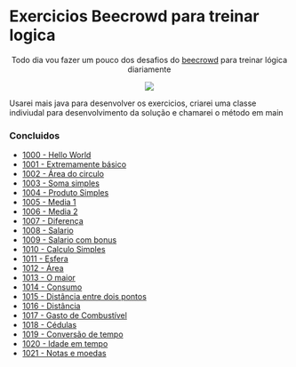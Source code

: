 <h1>
    Exercicios Beecrowd para treinar logica 
</h1>

<p align="center">
Todo dia vou fazer um pouco dos desafios do <a href="https://www.beecrowd.com.br/judge/pt/problems/index/1">beecrowd</a> para treinar lógica diariamente
</p>
<p align="center">
     <a alt="Java">
        <img src="https://img.shields.io/badge/Java-v17-blue.svg" />
    </a>
<p>
Usarei mais java para desenvolver os exercicios, criarei uma classe indiviudal para desenvolvimento da solução e chamarei o método em main
</p>

<h3> Concluidos </h3>

<ul>
<li ><a href="https://github.com/jxxErick/beecrowd/blob/master/ex/HelloWorld.java"> 1000 - Hello World</a> </li>
<li><a href="https://github.com/jxxErick/beecrowd/blob/master/ex/SomaDoisValores.java"> 1001 - Extremamente básico</a></li>
<li><a href="https://github.com/jxxErick/beecrowd/blob/master/ex/CalculaCirculo.java"> 1002 -  Área do circulo</a></li>
<li><a href="https://github.com/jxxErick/beecrowd/blob/master/ex/SomaDoisValores.java"> 1003 - Soma simples </a></li>
<li><a href="https://github.com/jxxErick/beecrowd/blob/master/ex/ProdutoSimples.java"> 1004 - Produto Simples</a> </li>
<li><a href="https://github.com/jxxErick/beecrowd/blob/master/ex/Media.java"> 1005 - Media 1 </a></li>
<li><a href="https://github.com/jxxErick/beecrowd/blob/master/ex/Media.java"> 1006 - Media 2 </a> </li>
<li><a href="https://github.com/jxxErick/beecrowd/blob/master/ex/Diferenca.java"> 1007 - Diferença </a> </li>
<li><a href="https://github.com/jxxErick/beecrowd/blob/master/ex/Salario.java"> 1008 - Salario </a> </li>
<li><a href="https://github.com/jxxErick/beecrowd/blob/master/ex/Salario.java"> 1009 - Salario com bonus</a> </li>
<li><a href="https://github.com/jxxErick/beecrowd/blob/master/ex/CalculoSimples.java"> 1010 - Calculo Simples</a> </li>
<li><a href="https://github.com/jxxErick/beecrowd/blob/master/ex/CalculoCirculo.java"> 1011 - Esfera</a> </li>
<li><a href="https://github.com/jxxErick/beecrowd/blob/master/ex/AreaFiguras.java"> 1012 - Área</a> </li>
<li><a href="https://github.com/jxxErick/beecrowd/blob/master/ex/Maior.java"> 1013 - O maior</a> </li>
<li><a href="https://github.com/jxxErick/beecrowd/blob/master/ex/Consumo.java"> 1014 - Consumo</a> </li>
<li><a href="https://github.com/jxxErick/beecrowd/blob/master/ex/Distancia.java"> 1015 - Distância entre dois pontos</a> </li>
<li><a href="https://github.com/jxxErick/beecrowd/blob/master/ex/Distancia.java"> 1016 - Distância </a> </li>
<li><a href="https://github.com/jxxErick/beecrowd/blob/master/ex/Distancia.java"> 1017 - Gasto de Combustível </a> </li>
<li><a href="https://github.com/jxxErick/beecrowd/blob/master/ex/Cedulas.java"> 1018 - Cédulas </a> </li>
<li><a href="https://github.com/jxxErick/beecrowd/blob/master/ex/Tempo.java"> 1019 - Conversão de tempo </a> </li>
<li><a href="https://github.com/jxxErick/beecrowd/blob/master/ex/Idade.java"> 1020 - Idade em tempo </a> </li>
<li><a href="https://github.com/jxxErick/beecrowd/blob/master/ex/Cedulas.java"> 1021 - Notas e moedas </a> </li>
</ul>